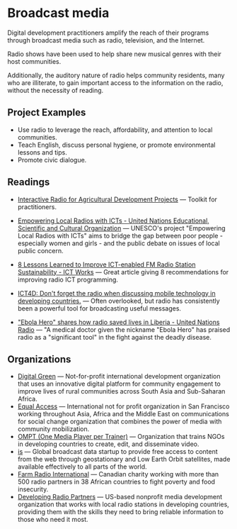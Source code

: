 # Broadcast media

Digital development practitioners amplify the reach of their programs through broadcast media such as radio, television, and the Internet.

Radio shows have been used to help share new musical genres with their host communities.

Additionally, the auditory nature of radio helps community residents, many who are illiterate, to gain important access to the information on the radio, without the necessity of reading.

## Project Examples

* Use radio to leverage the reach, affordability, and attention to local communities.
* Teach English, discuss personal hygiene, or promote environmental lessons and tips.
* Promote civic dialogue.



## Readings

- [Interactive Radio for Agricultural Development Projects](http://ictforag.org/toolkits/radio/index.html) — Toolkit for practitioners.

- [Empowering Local Radios with ICTs - United Nations Educational, Scientific and Cultural Organization](https://en.unesco.org/radioict/) — UNESCO's project "Empowering Local Radios with ICTs" aims to bridge the gap between poor people - especially women and girls - and the public debate on issues of local public concern.
- [8 Lessons Learned to Improve ICT-enabled FM Radio Station Sustainability - ICT Works](http://www.ictworks.org/2012/08/27/8-lessons-learned-improve-ict-enabled-fm-radio-station-sustainability/) — Great article giving 8 recommendations for improving radio ICT programming.
- [ICT4D: Don't forget the radio when discussing mobile technology in developing countries.](http://www.slate.com/blogs/future_tense/2012/07/19/ict4d_don_t_forget_the_radio_when_discussing_mobile_technology_in_developing_countries_.html) — Often overlooked, but radio has consistently been a powerful tool for broadcasting useful messages.
- ["Ebola Hero" shares how radio saved lives in Liberia - United Nations Radio](http://www.unmultimedia.org/radio/english/2016/02/ebola-hero-shares-how-radio-saved-lives-in-liberia/#.V3wRQpMrKV4) — "A medical doctor given the nickname "Ebola Hero" has praised radio as a "significant tool" in the fight against the deadly disease.



## Organizations

- [Digital Green](http://digitalgreen.org/) — Not-for-profit international development organization that uses an innovative digital platform for community engagement to improve lives of rural communities across South Asia and Sub-Saharan Africa.
- [Equal Access](http://www.equalaccess.org/) — International not for profit organization in San Francisco working throughout Asia, Africa and the Middle East on communications for social change organization that combines the power of media with community mobilization.
- [OMPT (One Media Player per Trainer)](http://www.ompt.org/) — Organization that trains NGOs in developing countries to create, edit, and disseminate video.
- [is](http://outernet.is/) — Global broadcast data startup to provide free access to content from the web through geostationary and Low Earth Orbit satellites, made available effectively to all parts of the world.
- [Farm Radio International](http://www.farmradio.org/) — Canadian charity working with more than 500 radio partners in 38 African countries to fight poverty and food insecurity.
- [Developing Radio Partners](http://www.developingradio.org/) — US-based nonprofit media development organization that works with local radio stations in developing countries, providing them with the skills they need to bring reliable information to those who need it most.